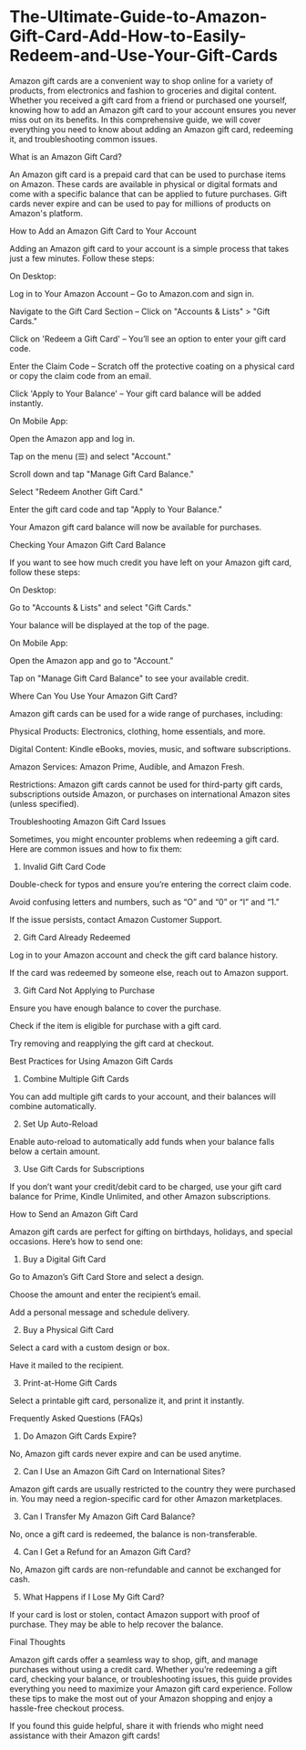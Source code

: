# The-Ultimate-Guide-to-Amazon-Gift-Card-Add-How-to-Easily-Redeem-and-Use-Your-Gift-Cards

Amazon gift cards are a convenient way to shop online for a variety of products, from electronics and fashion to groceries and digital content. Whether you received a gift card from a friend or purchased one yourself, knowing how to add an Amazon gift card to your account ensures you never miss out on its benefits. In this comprehensive guide, we will cover everything you need to know about adding an Amazon gift card, redeeming it, and troubleshooting common issues.

What is an Amazon Gift Card?

An Amazon gift card is a prepaid card that can be used to purchase items on Amazon. These cards are available in physical or digital formats and come with a specific balance that can be applied to future purchases. Gift cards never expire and can be used to pay for millions of products on Amazon's platform.

How to Add an Amazon Gift Card to Your Account

Adding an Amazon gift card to your account is a simple process that takes just a few minutes. Follow these steps:

On Desktop:

Log in to Your Amazon Account – Go to Amazon.com and sign in.

Navigate to the Gift Card Section – Click on "Accounts & Lists" > "Gift Cards."

Click on 'Redeem a Gift Card' – You’ll see an option to enter your gift card code.

Enter the Claim Code – Scratch off the protective coating on a physical card or copy the claim code from an email.

Click 'Apply to Your Balance' – Your gift card balance will be added instantly.

On Mobile App:

Open the Amazon app and log in.

Tap on the menu (☰) and select "Account."

Scroll down and tap "Manage Gift Card Balance."

Select "Redeem Another Gift Card."

Enter the gift card code and tap "Apply to Your Balance."

Your Amazon gift card balance will now be available for purchases.

Checking Your Amazon Gift Card Balance

If you want to see how much credit you have left on your Amazon gift card, follow these steps:

On Desktop:

Go to "Accounts & Lists" and select "Gift Cards."

Your balance will be displayed at the top of the page.

On Mobile App:

Open the Amazon app and go to "Account."

Tap on "Manage Gift Card Balance" to see your available credit.

Where Can You Use Your Amazon Gift Card?

Amazon gift cards can be used for a wide range of purchases, including:

Physical Products: Electronics, clothing, home essentials, and more.

Digital Content: Kindle eBooks, movies, music, and software subscriptions.

Amazon Services: Amazon Prime, Audible, and Amazon Fresh.

Restrictions: Amazon gift cards cannot be used for third-party gift cards, subscriptions outside Amazon, or purchases on international Amazon sites (unless specified).

Troubleshooting Amazon Gift Card Issues

Sometimes, you might encounter problems when redeeming a gift card. Here are common issues and how to fix them:

1. Invalid Gift Card Code

Double-check for typos and ensure you’re entering the correct claim code.

Avoid confusing letters and numbers, such as “O” and “0” or “I” and “1.”

If the issue persists, contact Amazon Customer Support.

2. Gift Card Already Redeemed

Log in to your Amazon account and check the gift card balance history.

If the card was redeemed by someone else, reach out to Amazon support.

3. Gift Card Not Applying to Purchase

Ensure you have enough balance to cover the purchase.

Check if the item is eligible for purchase with a gift card.

Try removing and reapplying the gift card at checkout.

Best Practices for Using Amazon Gift Cards

1. Combine Multiple Gift Cards

You can add multiple gift cards to your account, and their balances will combine automatically.

2. Set Up Auto-Reload

Enable auto-reload to automatically add funds when your balance falls below a certain amount.

3. Use Gift Cards for Subscriptions

If you don’t want your credit/debit card to be charged, use your gift card balance for Prime, Kindle Unlimited, and other Amazon subscriptions.

How to Send an Amazon Gift Card

Amazon gift cards are perfect for gifting on birthdays, holidays, and special occasions. Here’s how to send one:

1. Buy a Digital Gift Card

Go to Amazon’s Gift Card Store and select a design.

Choose the amount and enter the recipient’s email.

Add a personal message and schedule delivery.

2. Buy a Physical Gift Card

Select a card with a custom design or box.

Have it mailed to the recipient.

3. Print-at-Home Gift Cards

Select a printable gift card, personalize it, and print it instantly.

Frequently Asked Questions (FAQs)

1. Do Amazon Gift Cards Expire?

No, Amazon gift cards never expire and can be used anytime.

2. Can I Use an Amazon Gift Card on International Sites?

Amazon gift cards are usually restricted to the country they were purchased in. You may need a region-specific card for other Amazon marketplaces.

3. Can I Transfer My Amazon Gift Card Balance?

No, once a gift card is redeemed, the balance is non-transferable.

4. Can I Get a Refund for an Amazon Gift Card?

No, Amazon gift cards are non-refundable and cannot be exchanged for cash.

5. What Happens if I Lose My Gift Card?

If your card is lost or stolen, contact Amazon support with proof of purchase. They may be able to help recover the balance.

Final Thoughts

Amazon gift cards offer a seamless way to shop, gift, and manage purchases without using a credit card. Whether you’re redeeming a gift card, checking your balance, or troubleshooting issues, this guide provides everything you need to maximize your Amazon gift card experience. Follow these tips to make the most out of your Amazon shopping and enjoy a hassle-free checkout process.

If you found this guide helpful, share it with friends who might need assistance with their Amazon gift cards!
